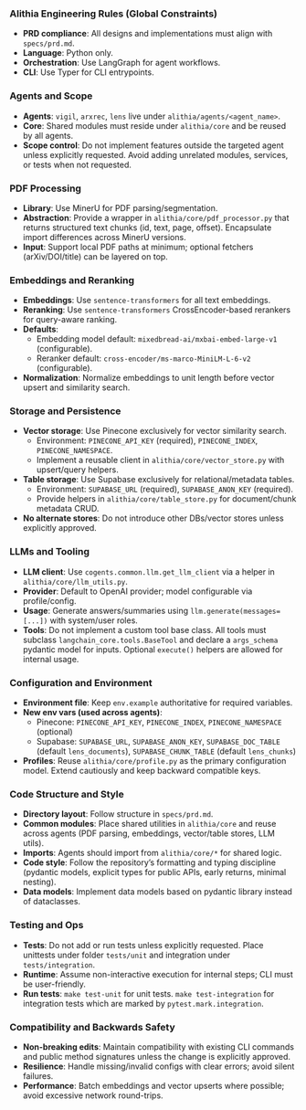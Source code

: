 ### Alithia Engineering Rules (Global Constraints)

- **PRD compliance**: All designs and implementations must align with `specs/prd.md`.
- **Language**: Python only.
- **Orchestration**: Use LangGraph for agent workflows.
- **CLI**: Use Typer for CLI entrypoints.

### Agents and Scope

- **Agents**: `vigil`, `arxrec`, `lens` live under `alithia/agents/<agent_name>`.
- **Core**: Shared modules must reside under `alithia/core` and be reused by all agents.
- **Scope control**: Do not implement features outside the targeted agent unless explicitly requested. Avoid adding unrelated modules, services, or tests when not requested.

### PDF Processing

- **Library**: Use MinerU for PDF parsing/segmentation.
- **Abstraction**: Provide a wrapper in `alithia/core/pdf_processor.py` that returns structured text chunks (id, text, page, offset). Encapsulate import differences across MinerU versions.
- **Input**: Support local PDF paths at minimum; optional fetchers (arXiv/DOI/title) can be layered on top.

### Embeddings and Reranking

- **Embeddings**: Use `sentence-transformers` for all text embeddings.
- **Reranking**: Use `sentence-transformers` CrossEncoder-based rerankers for query-aware ranking.
- **Defaults**:
  - Embedding model default: `mixedbread-ai/mxbai-embed-large-v1` (configurable).
  - Reranker default: `cross-encoder/ms-marco-MiniLM-L-6-v2` (configurable).
- **Normalization**: Normalize embeddings to unit length before vector upsert and similarity search.

### Storage and Persistence

- **Vector storage**: Use Pinecone exclusively for vector similarity search.
  - Environment: `PINECONE_API_KEY` (required), `PINECONE_INDEX`, `PINECONE_NAMESPACE`.
  - Implement a reusable client in `alithia/core/vector_store.py` with upsert/query helpers.
- **Table storage**: Use Supabase exclusively for relational/metadata tables.
  - Environment: `SUPABASE_URL` (required), `SUPABASE_ANON_KEY` (required).
  - Provide helpers in `alithia/core/table_store.py` for document/chunk metadata CRUD.
- **No alternate stores**: Do not introduce other DBs/vector stores unless explicitly approved.

### LLMs and Tooling

- **LLM client**: Use `cogents.common.llm.get_llm_client` via a helper in `alithia/core/llm_utils.py`.
- **Provider**: Default to OpenAI provider; model configurable via profile/config.
- **Usage**: Generate answers/summaries using `llm.generate(messages=[...])` with system/user roles.
- **Tools**: Do not implement a custom tool base class. All tools must subclass `langchain_core.tools.BaseTool` and declare a `args_schema` pydantic model for inputs. Optional `execute()` helpers are allowed for internal usage.

### Configuration and Environment

- **Environment file**: Keep `env.example` authoritative for required variables.
- **New env vars (used across agents)**:
  - Pinecone: `PINECONE_API_KEY`, `PINECONE_INDEX`, `PINECONE_NAMESPACE` (optional)
  - Supabase: `SUPABASE_URL`, `SUPABASE_ANON_KEY`, `SUPABASE_DOC_TABLE` (default `lens_documents`), `SUPABASE_CHUNK_TABLE` (default `lens_chunks`)
- **Profiles**: Reuse `alithia/core/profile.py` as the primary configuration model. Extend cautiously and keep backward compatible keys.

### Code Structure and Style

- **Directory layout**: Follow structure in `specs/prd.md`.
- **Common modules**: Place shared utilities in `alithia/core` and reuse across agents (PDF parsing, embeddings, vector/table stores, LLM utils).
- **Imports**: Agents should import from `alithia/core/*` for shared logic.
- **Code style**: Follow the repository’s formatting and typing discipline (pydantic models, explicit types for public APIs, early returns, minimal nesting).
- **Data models**: Implement data models based on pydantic library instead of dataclasses.

### Testing and Ops

- **Tests**: Do not add or run tests unless explicitly requested. Place unittests under folder `tests/unit` and integration under `tests/integration`.
- **Runtime**: Assume non-interactive execution for internal steps; CLI must be user-friendly.
- **Run tests**: `make test-unit` for unit tests. `make test-integration` for integration tests which are marked by `pytest.mark.integration`.

### Compatibility and Backwards Safety

- **Non-breaking edits**: Maintain compatibility with existing CLI commands and public method signatures unless the change is explicitly approved.
- **Resilience**: Handle missing/invalid configs with clear errors; avoid silent failures.
- **Performance**: Batch embeddings and vector upserts where possible; avoid excessive network round-trips.